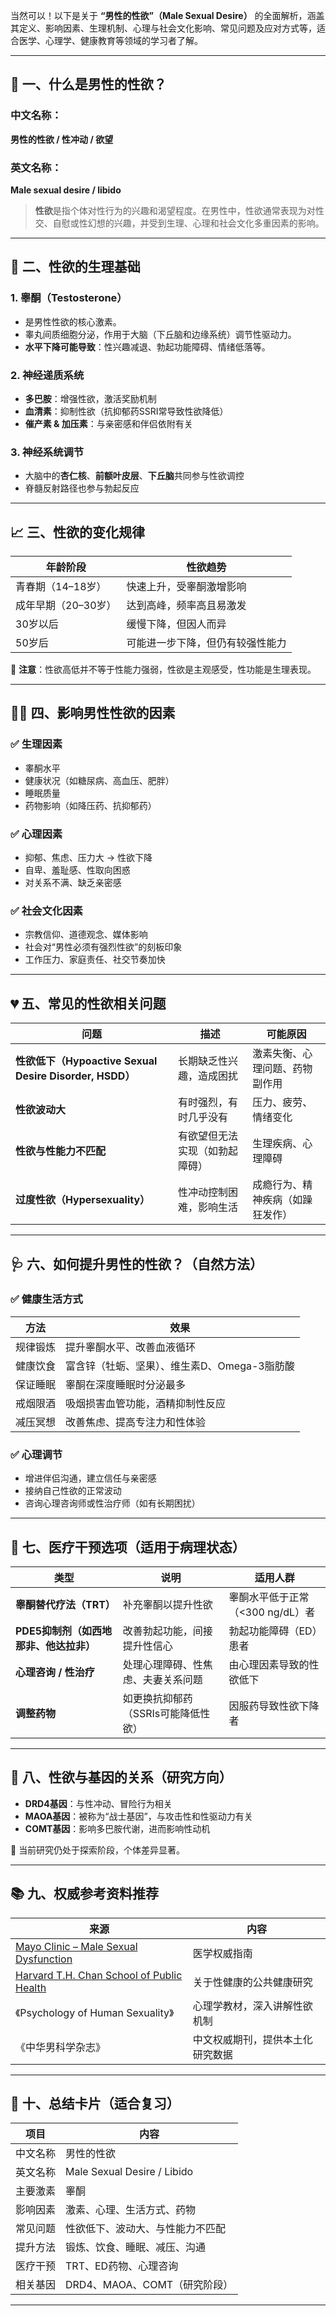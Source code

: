 当然可以！以下是关于 **“男性的性欲”（Male Sexual Desire）** 的全面解析，涵盖其定义、影响因素、生理机制、心理与社会文化影响、常见问题及应对方式等，适合医学、心理学、健康教育等领域的学习者了解。

---

## 🧠 一、什么是男性的性欲？

### 中文名称：
**男性的性欲 / 性冲动 / 欲望**

### 英文名称：
**Male sexual desire / libido**

> **性欲**是指个体对性行为的兴趣和渴望程度。在男性中，性欲通常表现为对性交、自慰或性幻想的兴趣，并受到生理、心理和社会文化多重因素的影响。

---

## 🧬 二、性欲的生理基础

### 1. **睾酮（Testosterone）**
- 是男性性欲的核心激素。
- 睾丸间质细胞分泌，作用于大脑（下丘脑和边缘系统）调节性驱动力。
- **水平下降可能导致**：性兴趣减退、勃起功能障碍、情绪低落等。

### 2. **神经递质系统**
- **多巴胺**：增强性欲，激活奖励机制
- **血清素**：抑制性欲（抗抑郁药SSRI常导致性欲降低）
- **催产素 & 加压素**：与亲密感和伴侣依附有关

### 3. **神经系统调节**
- 大脑中的**杏仁核**、**前额叶皮层**、**下丘脑**共同参与性欲调控
- 脊髓反射路径也参与勃起反应

---

## 📈 三、性欲的变化规律

| 年龄阶段 | 性欲趋势 |
|----------|-----------|
| 青春期（14–18岁） | 快速上升，受睾酮激增影响 |
| 成年早期（20–30岁） | 达到高峰，频率高且易激发 |
| 30岁以后 | 缓慢下降，但因人而异 |
| 50岁后 | 可能进一步下降，但仍有较强性能力 |

📌 **注意**：性欲高低并不等于性能力强弱，性欲是主观感受，性功能是生理表现。

---

## 🧑‍⚕️ 四、影响男性性欲的因素

### ✅ 生理因素
- 睾酮水平
- 健康状况（如糖尿病、高血压、肥胖）
- 睡眠质量
- 药物影响（如降压药、抗抑郁药）

### ✅ 心理因素
- 抑郁、焦虑、压力大 → 性欲下降
- 自卑、羞耻感、性取向困惑
- 对关系不满、缺乏亲密感

### ✅ 社会文化因素
- 宗教信仰、道德观念、媒体影响
- 社会对“男性必须有强烈性欲”的刻板印象
- 工作压力、家庭责任、社交节奏加快

---

## 💔 五、常见的性欲相关问题

| 问题 | 描述 | 可能原因 |
|------|------|----------|
| **性欲低下（Hypoactive Sexual Desire Disorder, HSDD）** | 长期缺乏性兴趣，造成困扰 | 激素失衡、心理问题、药物副作用 |
| **性欲波动大** | 有时强烈，有时几乎没有 | 压力、疲劳、情绪变化 |
| **性欲与性能力不匹配** | 有欲望但无法实现（如勃起障碍） | 生理疾病、心理障碍 |
| **过度性欲（Hypersexuality）** | 性冲动控制困难，影响生活 | 成瘾行为、精神疾病（如躁狂发作） |

---

## 🩺 六、如何提升男性的性欲？（自然方法）

### ✅ 健康生活方式
| 方法 | 效果 |
|------|------|
| 规律锻炼 | 提升睾酮水平、改善血液循环 |
| 健康饮食 | 富含锌（牡蛎、坚果）、维生素D、Omega-3脂肪酸 |
| 保证睡眠 | 睾酮在深度睡眠时分泌最多 |
| 戒烟限酒 | 吸烟损害血管功能，酒精抑制性反应 |
| 减压冥想 | 改善焦虑、提高专注力和性体验 |

### ✅ 心理调节
- 增进伴侣沟通，建立信任与亲密感
- 接纳自己性欲的正常波动
- 咨询心理咨询师或性治疗师（如有长期困扰）

---

## 💊 七、医疗干预选项（适用于病理状态）

| 类型 | 说明 | 适用人群 |
|------|------|----------|
| **睾酮替代疗法（TRT）** | 补充睾酮以提升性欲 | 睾酮水平低于正常（<300 ng/dL）者 |
| **PDE5抑制剂（如西地那非、他达拉非）** | 改善勃起功能，间接提升性信心 | 勃起功能障碍（ED）患者 |
| **心理咨询 / 性治疗** | 处理心理障碍、性焦虑、夫妻关系问题 | 由心理因素导致的性欲低下 |
| **调整药物** | 如更换抗抑郁药（SSRIs可能降低性欲） | 因服药导致性欲下降者 |

---

## 🧬 八、性欲与基因的关系（研究方向）

- **DRD4基因**：与性冲动、冒险行为相关
- **MAOA基因**：被称为“战士基因”，与攻击性和性驱动力有关
- **COMT基因**：影响多巴胺代谢，进而影响性动机

📌 当前研究仍处于探索阶段，个体差异显著。

---

## 📚 九、权威参考资料推荐

| 来源 | 内容 |
|------|------|
| [Mayo Clinic – Male Sexual Dysfunction](https://www.mayoclinic.org/male-sexual-dysfunction/symptoms-causes/syc-20374777) | 医学权威指南 |
| [Harvard T.H. Chan School of Public Health](https://www.hsph.harvard.edu/news/topics/sexual-health/) | 关于性健康的公共健康研究 |
| 《Psychology of Human Sexuality》 | 心理学教材，深入讲解性欲机制 |
| 《中华男科学杂志》 | 中文权威期刊，提供本土化研究数据 |

---

## 🧾 十、总结卡片（适合复习）

| 项目 | 内容 |
|------|------|
| 中文名称 | 男性的性欲 |
| 英文名称 | Male Sexual Desire / Libido |
| 主要激素 | 睾酮 |
| 影响因素 | 激素、心理、生活方式、药物 |
| 常见问题 | 性欲低下、波动大、与性能力不匹配 |
| 提升方法 | 锻炼、饮食、睡眠、减压、沟通 |
| 医疗干预 | TRT、ED药物、心理咨询 |
| 相关基因 | DRD4、MAOA、COMT（研究阶段） |

---
